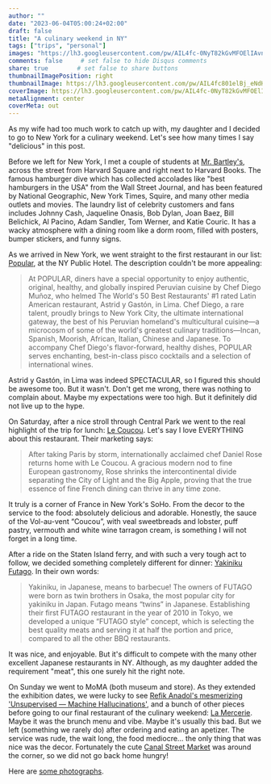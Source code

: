 ```yaml
---
author: ""
date: "2023-06-04T05:00:24+02:00"
draft: false
title: "A culinary weekend in NY"
tags: ["trips", "personal"]
images: "https://lh3.googleusercontent.com/pw/AIL4fc-0NyT82kGvMFOElIAvnHE0wupcavPclm0vUwF6pTLW1ymBG0iSOmoXe8SrsbCxpqcGoPKN_hXIBXZIIX9L7JnXjCEUcNrZsjHq4DuLEMitb3HzGIgu=w2400"
comments: false     # set false to hide Disqus comments
share: true        # set false to share buttons
thumbnailImagePosition: right
thumbnailImage: https://lh3.googleusercontent.com/pw/AIL4fc801elBj_eNdHemH8bx6Wdbok7K6CcnORAcBOdfjJfQ9iNDAw5ixE63PjhxcnCfj_CxD92Z1tWEiXeCBuKFL8l9fzf6n2Tn85WZQExWYfm-StSMrriX=w2400
coverImage: https://lh3.googleusercontent.com/pw/AIL4fc-0NyT82kGvMFOElIAvnHE0wupcavPclm0vUwF6pTLW1ymBG0iSOmoXe8SrsbCxpqcGoPKN_hXIBXZIIX9L7JnXjCEUcNrZsjHq4DuLEMitb3HzGIgu=w2400
metaAlignment: center
coverMeta: out
---
```


As my wife had too much work to catch up with, my daughter and I decided to go to New York for a culinary weekend. Let's see how many times I say "delicious" in this post.

<!--more-->

Before we left for New York, I met a couple of students at [Mr. Bartley's](https://www.mrbartley.com), across the street from Harvard Square and right next to Harvard Books. The famous hamburger dive which has collected accolades like "best hamburgers in the USA" from the Wall Street Journal, and has been featured by National Geographic, New York Times, Squire, and many other media outlets and movies. The laundry list of celebrity customers and fans includes Johnny Cash, Jaqueline Onasis, Bob Dylan, Joan Baez, Bill Belichick, Al Pacino, Adam Sandler, Tom Werner, and Katie Couric. It has a wacky atmosphere with a dining room like a dorm room, filled with posters, bumper stickers, and funny signs. 

As we arrived in New York, we went straight to the first restaurant in our list: [Popular](https://www.publichotels.com/eat-and-drink/popular), at the NY Public Hotel. The description couldn't be more appealing:

> At POPULAR, diners have a special opportunity to enjoy authentic, original, healthy, and globally inspired Peruvian cuisine by Chef Diego Muñoz, who helmed The World's 50 Best Restaurants' #1 rated Latin American restaurant, Astrid y Gastón, in Lima. Chef Diego, a rare talent, proudly brings to New York City, the ultimate international gateway, the best of his Peruvian homeland's multicultural cuisine—a microcosm of some of the world's greatest culinary traditions—Incan, Spanish, Moorish, African, Italian, Chinese and Japanese. To accompany Chef Diego's flavor-forward, healthy dishes, POPULAR serves enchanting, best-in-class pisco cocktails and a selection of international wines.

Astrid y Gastón, in Lima was indeed SPECTACULAR, so I figured this should be awesome too. But it wasn't. Don't get me wrong, there was nothing to complain about. Maybe my expectations were too high. But it definitely did not live up to the hype.

On Saturday, after a nice stroll through Central Park we went to the real highlight of the trip for lunch: [Le Coucou](https://lecoucou.com). Let's say I love EVERYTHING about this restaurant. Their marketing says:

> After taking Paris by storm, internationally acclaimed chef Daniel Rose returns home with Le Coucou. A gracious modern nod to fine European gastronomy, Rose shrinks the intercontinental divide separating the City of Light and the Big Apple, proving that the true essence of fine French dining can thrive in any time zone.

It truly is a corner of France in New York's SoHo. From the decor to the service to the food: absolutely delicious and adorable. Honestly, the sauce of the Vol-au-vent “Coucou”, with veal sweetbreads and lobster, puff pastry, vermouth and white wine tarragon cream, is something I will not forget in a long time.

After a ride on the Staten Island ferry, and with such a very tough act to follow, we decided something completely different for dinner: [Yakiniku Futago](https://futago25usa.com/). In their own words:

> Yakiniku, in Japanese, means to barbecue! The owners of FUTAGO were born as twin brothers in Osaka, the most popular city for yakiniku in Japan. Futago means “twins” in Japanese. Establishing their first FUTAGO restaurant in the year of 2010 in Tokyo, we developed a unique “FUTAGO style” concept, which is selecting the best quality meats and serving it at half the portion and price, compared to all the other BBQ restaurants.

It was nice, and enjoyable. But it's difficult to compete with the many other excellent Japanese restaurants in NY. Although, as my daughter added the requirement "meat", this one surely hit the right note.

On Sunday we went to MoMA (both museum and store). As they extended the exhibition dates, we were lucky to see [Refik Anadol's mesmerizing 'Unsupervised — Machine Hallucinations'](https://www.moma.org/calendar/exhibitions/5535), and a bunch of other pieces before going to our final restaurant of the culinary weekend: [La Mercerie](https://www.lamercerieny.com/). Maybe it was the brunch menu and vibe. Maybe it's usually this bad. But we left (something we rarely do) after ordering and eating an apetizer. The service was rude, the wait long, the food mediocre... the only thing that was nice was the decor. Fortunately the cute [Canal Street Market](https://canalstreet.market/) was around the corner, so we did not go back home hungry!

Here are [some photographs](https://photos.app.goo.gl/pqEbhe9v61ttxiP2A).